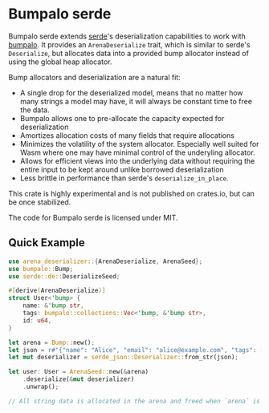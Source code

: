 # Bumpalo serde

Bumpalo serde extends [serde](https://serde.rs/)'s deserialization capabilities to work with [bumpalo](https://github.com/fitzgen/bumpalo). It provides an `ArenaDeserialize` trait, which is similar to serde's `Deserialize`, but allocates data into a provided bump allocator instead of using the global heap allocator.

Bump allocators and deserialization are a natural fit:

- A single drop for the deserialized model, means that no matter how many strings a model may have, it will always be constant time to free the data.
- Bumpalo allows one to pre-allocate the capacity expected for deserialization
- Amortizes allocation costs of many fields that require allocations
- Minimizes the volatility of the system allocator. Especially well suited for Wasm where one may have minimal control of the underyling allocator.
- Allows for efficient views into the underlying data without requiring the entire input to be kept around unlike borrowed deserialization
- Less brittle in performance than serde's `deserialize_in_place`.

This crate is highly experimental and is not published on crates.io, but can be once stabilized.

The code for Bumpalo serde is licensed under MIT.

## Quick Example

```rust
use arena_deserializer::{ArenaDeserialize, ArenaSeed};
use bumpalo::Bump;
use serde::de::DeserializeSeed;

#[derive(ArenaDeserialize)]
struct User<'bump> {
    name: &'bump str,
    tags: bumpalo::collections::Vec<'bump, &'bump str>,
    id: u64,
}

let arena = Bump::new();
let json = r#"{"name": "Alice", "email": "alice@example.com", "tags": ["admin", "verified"], "id": 42}"#;
let mut deserializer = serde_json::Deserializer::from_str(json);

let user: User = ArenaSeed::new(&arena)
    .deserialize(&mut deserializer)
    .unwrap();

// All string data is allocated in the arena and freed when `arena` is dropped
```

